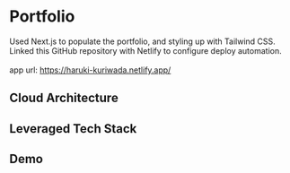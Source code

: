 # Portfolio

Used Next.js to populate the portfolio, and styling up with Tailwind CSS.
Linked this GitHub repository with Netlify to configure deploy automation.
<br/>
<br/>
app url: https://haruki-kuriwada.netlify.app/

## Cloud Architecture



## Leveraged Tech Stack


## Demo



